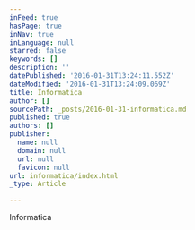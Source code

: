 ```yaml
---
inFeed: true
hasPage: true
inNav: true
inLanguage: null
starred: false
keywords: []
description: ''
datePublished: '2016-01-31T13:24:11.552Z'
dateModified: '2016-01-31T13:24:09.069Z'
title: Informatica
author: []
sourcePath: _posts/2016-01-31-informatica.md
published: true
authors: []
publisher:
  name: null
  domain: null
  url: null
  favicon: null
url: informatica/index.html
_type: Article

---
```

Informatica